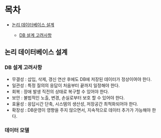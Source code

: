 # 목차
* [논리 데이터베이스 설계](https://github.com/elilly00/TIL/blob/main/%EC%A0%95%EB%B3%B4%EC%B2%98%EB%A6%AC%EA%B8%B0%EC%82%AC/03.%EB%8D%B0%EC%9D%B4%ED%84%B0%EB%B2%A0%EC%9D%B4%EC%8A%A4%20%EA%B5%AC%EC%B6%95.md#%EB%85%BC%EB%A6%AC-%EB%8D%B0%EC%9D%B4%ED%84%B0%EB%B2%A0%EC%9D%B4%EC%8A%A4-%EC%84%A4%EA%B3%84)
    
    * [DB 설계 고려사항](https://github.com/elilly00/TIL/blob/main/%EC%A0%95%EB%B3%B4%EC%B2%98%EB%A6%AC%EA%B8%B0%EC%82%AC/03.%EB%8D%B0%EC%9D%B4%ED%84%B0%EB%B2%A0%EC%9D%B4%EC%8A%A4%20%EA%B5%AC%EC%B6%95.md#db-%EC%84%A4%EA%B3%84-%EA%B3%A0%EB%A0%A4%EC%82%AC%ED%95%AD)

## 논리 데이터베이스 설계
### DB 설계 고려사항
* 무결성 : 삽입, 삭제, 갱신 연산 후에도 DB에 저장된 데이터가 정상이여야 한다.
* 일관성 : 특정 질의의 응답이 처음부터 끝까지 일정해야 한다.
* 회복 : 장애 발생 직전의 상태로 복구할 수 있어야 한다.
* 보안 : 불법적인 노출, 변경, 손실로부터 보호 할 수 있어야 한다.
* 효율성 : 응답시간 단축, 시스템의 생산성, 저장공간 최척화되어야 한다.
* 확장성 : DB운영이 영향을 주지 않으면서, 지속적으로 데이터 추가가 가능해야 한다.

### 데이터 모델